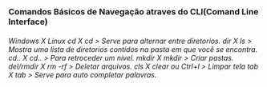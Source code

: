 

<h2>
<h3>
   Comandos Básicos de Navegação atraves do CLI(Comand Line Interface) 
</h3>

<h6> 

Windows          X        Linux 
 cd                      X         cd         > Serve para alternar entre diretorios.
 dir                     X          ls          > Mostra uma lista de diretorios contidos na pasta em que você se encontra.
 cd..                    X         cd..       > Para retroceder um nivel.
 mkdir                X         mkdir   > Criar pastas.
 del/rmdir          X         rm -rf   > Deletar arquivos.
 cls                      X         clear ou Ctrl+l > Limpar tela
 tab                     X         tab       > Serve para auto completar palavras. 

</h6>

<h3/>

